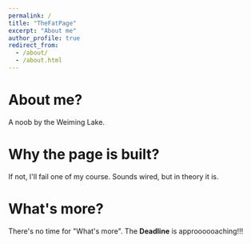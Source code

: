 ```yaml
---
permalink: /
title: "TheFatPage"
excerpt: "About me"
author_profile: true
redirect_from: 
  - /about/
  - /about.html
---
```


# About me?
A noob by the Weiming Lake. 

# Why the page is built?
If not, I'll fail one of my course. Sounds wired, but in theory it is.

# What's more?
There's no time for "What's more". The **Deadline** is approooooaching!!!
